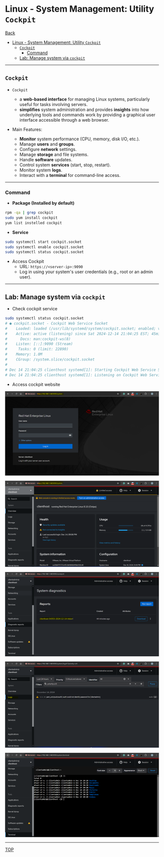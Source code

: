 # Linux - System Management: Utility `Cockpit`

[Back](../../index.md)

- [Linux - System Management: Utility `Cockpit`](#linux---system-management-utility-cockpit)
  - [`Cockpit`](#cockpit)
    - [Command](#command)
  - [Lab: Manage system via `cockpit`](#lab-manage-system-via-cockpit)

---

## `Cockpit`

- `Cockpit`

  - a **web-based interface** for managing Linux systems, particularly useful for tasks involving servers.
  - **simplifies** system administration and provides **insights** into how underlying tools and commands work by providing a graphical user interface accessible through a web browser.

- Main Features:
  - **Monitor** system performance (CPU, memory, disk I/O, etc.).
  - Manage **users** and **groups**.
  - Configure **network** settings.
  - Manage **storage** and file systems.
  - Handle **software** updates.
  - Control system **services** (start, stop, restart).
  - Monitor system **logs**.
  - Interact with a **terminal** for command-line access.

---

### Command

- **Package (Installed by default)**

```sh
rpm -qa | grep cockpit
sudo yum install cockpit
yum list instelled cockpit
```

- **Service**

```sh
sudo systemctl start cockpit.socket
sudo systemctl enable cockpit.socket
sudo systemctl status cockpit.socket
```

- Access Cockpit
  - URL: `https://<server-ip>:9090`
  - Log in using your system's user credentials (e.g., root or an admin user).

---

## Lab: Manage system via `cockpit`

- Check cockpit service

```sh
sudo systemctl status cockpit.socket
# ● cockpit.socket - Cockpit Web Service Socket
#    Loaded: loaded (/usr/lib/systemd/system/cockpit.socket; enabled; vendor preset: disabled)
#    Active: active (listening) since Sat 2024-12-14 21:04:25 EST; 45min ago
#      Docs: man:cockpit-ws(8)
#    Listen: [::]:9090 (Stream)
#     Tasks: 0 (limit: 22890)
#    Memory: 1.0M
#    CGroup: /system.slice/cockpit.socket
#
# Dec 14 21:04:25 clienthost systemd[1]: Starting Cockpit Web Service Socket.
# Dec 14 21:04:25 clienthost systemd[1]: Listening on Cockpit Web Service Socket.
```

- Access cockpit website

![cockpit_web](./pic/cockpit_web01.png)

![cockpit_web](./pic/cockpit_web02.png)

![cockpit_web](./pic/cockpit_web03.png)

![cockpit_web](./pic/cockpit_web04.png)

![cockpit_web](./pic/cockpit_web05.png)

---

[TOP](#linux---software-management-utility-cockpit)
